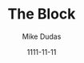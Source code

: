 ---
layout: media
title: The Block
date: 1111-11-11
categories: ['Newsletters']
author: ['Mike Dudas']
excerpt: The Block is building a global, inclusive community of crypto and blockchain enthusiasts. Join us for technical, economic and governance events, fireside chats, happy hours, and meet and greets. The Block is crypto simplified.
external_url: https://www.theblockcrypto.com/
---
